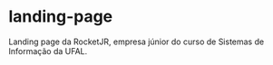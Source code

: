 # landing-page
Landing page da RocketJR, empresa júnior do curso de Sistemas de Informação da UFAL.
